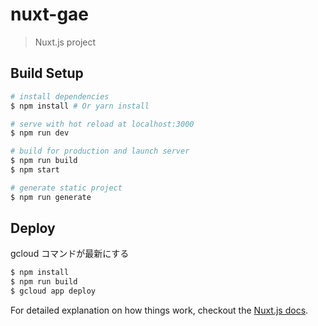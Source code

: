 # nuxt-gae

> Nuxt.js project

## Build Setup

``` bash
# install dependencies
$ npm install # Or yarn install

# serve with hot reload at localhost:3000
$ npm run dev

# build for production and launch server
$ npm run build
$ npm start

# generate static project
$ npm run generate
```

## Deploy
gcloud コマンドが最新にする

```bash
$ npm install
$ npm run build
$ gcloud app deploy
```


For detailed explanation on how things work, checkout the [Nuxt.js docs](https://github.com/nuxt/nuxt.js).
